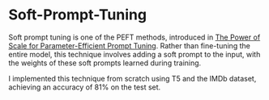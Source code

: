 # Soft-Prompt-Tuning
Soft prompt tuning is one of the PEFT methods, introduced in [The Power of Scale for Parameter-Efficient Prompt Tuning](https://arxiv.org/abs/2104.08691). Rather than fine-tuning the entire model, this technique involves adding a soft prompt to the input, with the weights of these soft prompts learned during training.

I implemented this technique from scratch using T5 and the IMDb dataset, achieving an accuracy of 81% on the test set.

